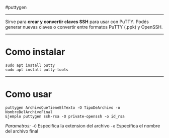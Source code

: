 #puttygen

--------
Sirve para **crear y convertir claves SSH** para usar con PuTTY. Podés generar nuevas claves o convertir entre formatos PuTTY (.ppk) y OpenSSH.

-------
# Como instalar

```shell
sudo apt install putty
sudo apt install putty-tools
```

------
# Como usar
```shell
puttygen ArchivoQueTieneElTexto -O TipoDeArchivo -o NombreDelArchivoFinal
Ejemplo puttygen ssh-rsa -O private-openssh -o id_rsa
```
*Parametros:*
	`-O` Especifica la extension del archivo
	`-o` Especifica el nombre del archivo final